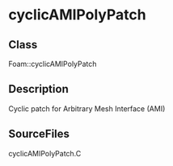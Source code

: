 # cyclicAMIPolyPatch 
## Class
Foam::cyclicAMIPolyPatch

## Description
Cyclic patch for Arbitrary Mesh Interface (AMI)

## SourceFiles
cyclicAMIPolyPatch.C

